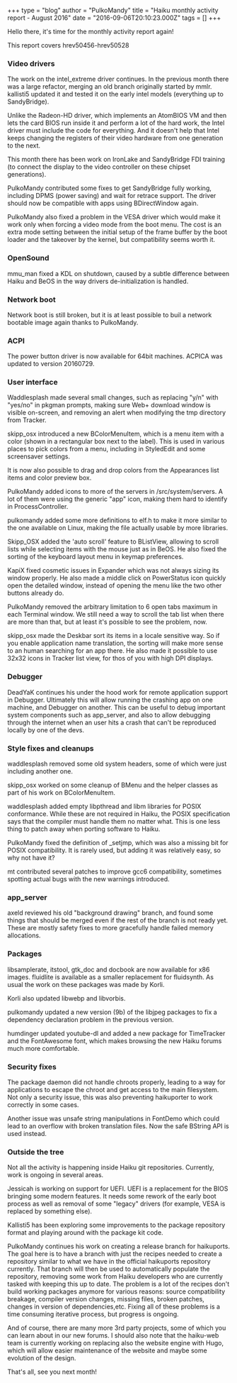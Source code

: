 +++
type = "blog"
author = "PulkoMandy"
title = "Haiku monthly activity report - August 2016"
date = "2016-09-06T20:10:23.000Z"
tags = []
+++

Hello there, it's time for the monthly activity report again!

This report covers hrev50456-hrev50528

<h3>Video drivers</h3>

The work on the intel_extreme driver continues. In the previous month there was a large refactor, merging an old branch originally started by mmlr. kallisti5 updated it and tested it on the early intel models (everything up to SandyBridge).
<!--break-->
Unlike the Radeon-HD driver, which implements an AtomBIOS VM and then lets the card BIOS run inside it and perform a lot of the hard work, the Intel driver must include the code for everything. And it doesn't help that Intel keeps changing the registers of their video hardware from one generation to the next.

This month there has been work on IronLake and SandyBridge FDI training (to connect the display to the video controller on these chipset generations).

PulkoMandy contributed some fixes to get SandyBridge fully working, including DPMS (power saving) and wait for retrace support. The driver should now be compatible with apps using BDirectWindow again.

PulkoMandy also fixed a problem in the VESA driver which would make it work only when forcing a video mode from the boot menu. The cost is an extra mode setting between the initial setup of the frame buffer by the boot loader and the takeover by the kernel, but compatibility seems worth it.

<h3>OpenSound</h3>

mmu_man fixed a KDL on shutdown, caused by a subtle difference between Haiku and BeOS in the way drivers de-initialization is handled.

<h3>Network boot</h3>

Network boot is still broken, but it is at least possible to buil a network bootable image again thanks to PulkoMandy.

<h3>ACPI</h3>

The power button driver is now available for 64bit machines. ACPICA was updated to version 20160729.

<h3>User interface</h3>

Waddlesplash made several small changes, such as replacing "y/n" with "yes/no" in pkgman prompts, making sure Web+ download window is visible on-screen, and removing an alert when modifying the tmp directory from Tracker.

skipp_osx introduced a new BColorMenuItem, which is a menu item with a color (shown in a rectangular box next to the label). This is used in various places to pick colors from a menu, including in StyledEdit and some screensaver settings.

It is now also possible to drag and drop colors from the Appearances list items and color preview box.

PulkoMandy added icons to more of the servers in /src/system/servers. A lot of them were using the generic "app" icon, making them hard to identify in ProcessController.

pulkomandy added some more definitions to elf.h to make it more similar to the one available on Linux, making the file actually usable by more libraries.

Skipp_OSX added the 'auto scroll' feature to BListView, allowing to scroll lists while selecting items with the mouse just as in BeOS. He also fixed the sorting of the keyboard layout menu in keymap preferences.

KapiX fixed cosmetic issues in Expander which was not always sizing its window properly. He also made a middle click on PowerStatus icon quickly open the detailed window, instead of opening the menu like the two other buttons already do.

PulkoMandy removed the arbitrary limitation to 6 open tabs maximum in each Terminal window. We still need a way to scroll the tab list when there are more than that, but at least it's possible to see the problem, now.

skipp_osx made the Deskbar sort its items in a locale sensitive way. So if you enable application name translation, the sorting will make more sense to an human searching for an app there. He also made it possible to use 32x32 icons in Tracker list view, for thos of you with high DPI displays.

<h3>Debugger</h3>

DeadYaK continues his under the hood work for remote application support in Debugger. Ultimately this will allow running the crashing app on one machine, and Debugger on another. This can be useful to debug important system components such as app_server, and also to allow debugging through the internet when an user hits a crash that can't be reproduced locally by one of the devs.

<h3>Style fixes and cleanups</h3>

waddlesplash removed some old system headers, some of which were just including another one.

skipp_osx worked on some cleanup of BMenu and the helper classes as part of his work on BColorMenuItem.

waddlesplash added empty libpthread and libm libraries for POSIX conformance. While these are not required in Haiku, the POSIX specification says that the compiler must handle them no matter what. This is one less thing to patch away when porting software to Haiku.

PulkoMandy fixed the definition of _setjmp, which was also a missing bit for POSIX compatibility. It is rarely used, but adding it was relatively easy, so why not have it?

mt contributed several patches to improve gcc6 compatibility, sometimes spotting actual bugs with the new warnings introduced.

<h3>app_server</h3>

axeld reviewed his old "background drawing" branch, and found some things that should be merged even if the rest of the branch is not ready yet. These are mostly safety fixes to more gracefully handle failed memory allocations.

<h3>Packages</h3>

libsamplerate, itstool, gtk_doc and docbook are now available for x86 images. fluidlite is available as a smaller replacement for fluidsynth. As usual the work on these packages was made by Korli.

Korli also updated libwebp and libvorbis.

pulkomandy updated a new version (9b) of the libjpeg packages to fix a dependency declaration problem in the previous version.

humdinger updated youtube-dl and added a new package for TimeTracker and the FontAwesome font, which makes browsing the new Haiku forums much more comfortable.

<h3>Security fixes</h3>

The package daemon did not handle chroots properly, leading to a way for applications to escape the chroot and get access to the main filesystem. Not only a security issue, this was also preventing haikuporter to work correctly in some cases.

Another issue was unsafe string manipulations in FontDemo which could lead to an overflow with broken translation files. Now the safe BString API is used instead.

<h3>Outside the tree</h3>

Not all the activity is happening inside Haiku git repositories. Currently, work is ongoing in several areas.

Jessicah is working on support for UEFI. UEFI is a replacement for the BIOS bringing some modern features. It needs some rework of the early boot process as well as removal of some "legacy" drivers (for example, VESA is replaced by something else).

Kallisti5 has been exploring some improvements to the package repository format and playing around with the package kit code.

PulkoMandy continues his work on creating a release branch for haikuports. The goal here is to have a branch with just the recipes needed to create a repository similar to what we have in the official haikuports repository currently. That branch will then be used to automatically populate the repository, removing some work from Haiku developers who are currently tasked with keeping this up to date. The problem is a lot of the recipes don't build working packages anymore for various reasons: source compatibility breakage, compiler version changes, missing files, broken patches, changes in version of dependencies,etc. Fixing all of these problems is a time consuming iterative process, but progress is ongoing.

And of course, there are many more 3rd party projects, some of which you can learn about in our new forums. I should also note that the haiku-web team is currently working on replacing also the website engine with Hugo, which will allow easier maintenance of the website and maybe some evolution of the design.

That's all, see you next month!